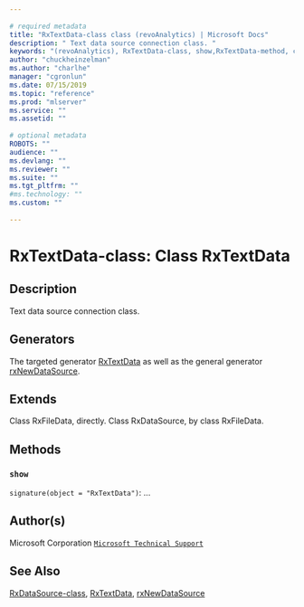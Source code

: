 ```yaml
--- 
 
# required metadata 
title: "RxTextData-class class (revoAnalytics) | Microsoft Docs" 
description: " Text data source connection class. " 
keywords: "(revoAnalytics), RxTextData-class, show,RxTextData-method, classes" 
author: "chuckheinzelman"
ms.author: "charlhe" 
manager: "cgronlun" 
ms.date: 07/15/2019
ms.topic: "reference" 
ms.prod: "mlserver" 
ms.service: "" 
ms.assetid: "" 
 
# optional metadata 
ROBOTS: "" 
audience: "" 
ms.devlang: "" 
ms.reviewer: "" 
ms.suite: "" 
ms.tgt_pltfrm: "" 
#ms.technology: "" 
ms.custom: "" 
 
--- 
```

 
 
 
 
 # RxTextData-class: Class RxTextData 
 ## Description
 
Text data source connection class.
 
 
 ## Generators 

 
The targeted generator [RxTextData](RxTextData.md) as well as the general generator
[rxNewDataSource](rxNew.md).
 
 ## Extends 

 
Class RxFileData, directly.
Class RxDataSource, by class RxFileData.
 
 ## Methods 

 


### `show`
`signature(object = "RxTextData")`: ...



 
 ## Author(s)
 Microsoft Corporation [`Microsoft Technical Support`](https://go.microsoft.com/fwlink/?LinkID=698556&clcid=0x409)
 
 
 ## See Also
 
[RxDataSource-class](RxDataSource-class.md),
[RxTextData](RxTextData.md),
[rxNewDataSource](rxNew.md)
   
 
